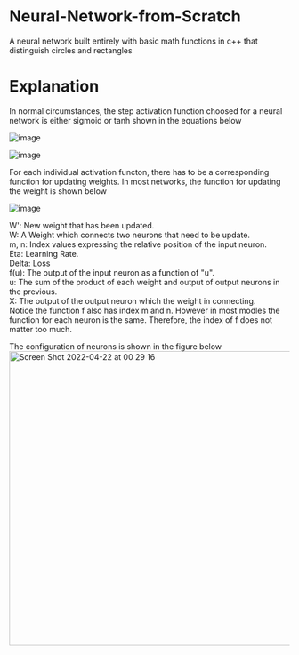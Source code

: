 # Neural-Network-from-Scratch
A neural network built entirely with basic math functions in c++ that distinguish circles and rectangles    
# Explanation     
In normal circumstances, the step activation function choosed for a neural network is either sigmoid or tanh shown in the equations below  
         
![image](https://user-images.githubusercontent.com/101462429/164486917-0d8785a5-5a6e-4f6b-a846-ed40c1bfad71.png)         
        
![image](https://user-images.githubusercontent.com/101462429/164487397-27d4892c-b37b-4cb2-be77-4e9844d27dbe.png)      
          
For each individual activation functon, there has to be a corresponding function for updating weights.
In most networks, the function for updating the weight is shown below             
                       
![image](https://user-images.githubusercontent.com/101462429/164503255-5b4a57de-7afa-443c-b5c7-5c81afdc9417.png)                    
            
W':      New weight that has been updated.      
W:       A Weight which connects two neurons that need to be update.           
m, n:    Index values expressing the relative position of the input neuron.      
Eta:     Learning Rate.            
Delta:   Loss       
f(u):    The output of the input neuron as a function of "u".          
u:       The sum of the product of each weight and output of output neurons in the previous.          
X:       The output of the output neuron which the weight in connecting.           
Notice the function f also has index m and n. However in most modles the function for each neuron is the same. Therefore, the index of f does not matter too much.              
                 
The configuration of neurons is shown in the figure below                                  
<img width="530" alt="Screen Shot 2022-04-22 at 00 29 16" src="https://user-images.githubusercontent.com/101462429/164507828-8eaf267f-63b0-49e3-88f5-8c1f7ed7a6a4.png">                  
